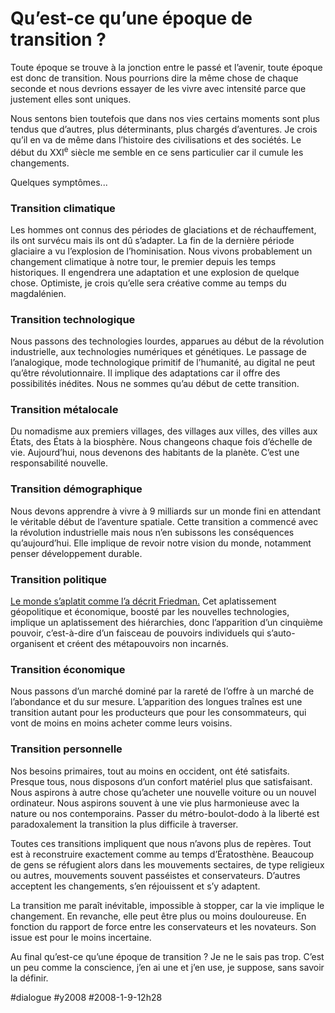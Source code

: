 # Qu’est-ce qu’une époque de transition ?

Toute époque se trouve à la jonction entre le passé et l’avenir, toute époque est donc de transition. Nous pourrions dire la même chose de chaque seconde et nous devrions essayer de les vivre avec intensité parce que justement elles sont uniques.

Nous sentons bien toutefois que dans nos vies certains moments sont plus tendus que d’autres, plus déterminants, plus chargés d’aventures. Je crois qu’il en va de même dans l’histoire des civilisations et des sociétés. Le début du XXI<sup>e</sup> siècle me semble en ce sens particulier car il cumule les changements.

Quelques symptômes...

### Transition climatique

Les hommes ont connus des périodes de glaciations et de réchauffement, ils ont survécu mais ils ont dû s’adapter. La fin de la dernière période glaciaire a vu l’explosion de l’hominisation. Nous vivons probablement un changement climatique à notre tour, le premier depuis les temps historiques. Il engendrera une adaptation et une explosion de quelque chose. Optimiste, je crois qu’elle sera créative comme au temps du magdalénien.

### Transition technologique

Nous passons des technologies lourdes, apparues au début de la révolution industrielle, aux technologies numériques et génétiques. Le passage de l’analogique, mode technologique primitif de l’humanité, au digital ne peut qu’être révolutionnaire. Il implique des adaptations car il offre des possibilités inédites. Nous ne sommes qu’au début de cette transition.

### Transition métalocale

Du nomadisme aux premiers villages, des villages aux villes, des villes aux États, des États à la biosphère. Nous changeons chaque fois d’échelle de vie. Aujourd’hui, nous devenons des habitants de la planète. C’est une responsabilité nouvelle.

### Transition démographique

Nous devons apprendre à vivre à 9 milliards sur un monde fini en attendant le véritable début de l’aventure spatiale. Cette transition a commencé avec la révolution industrielle mais nous n’en subissons les conséquences qu’aujourd’hui. Elle implique de revoir notre vision du monde, notamment penser développement durable.

### Transition politique

[Le monde s’aplatit comme l’a décrit Friedman.](http://en.wikipedia.org/wiki/The_World_is_Flat) Cet aplatissement géopolitique et économique, boosté par les nouvelles technologies, implique un aplatissement des hiérarchies, donc l’apparition d’un cinquième pouvoir, c’est-à-dire d’un faisceau de pouvoirs individuels qui s’auto-organisent et créent des métapouvoirs non incarnés.

### Transition économique

Nous passons d’un marché dominé par la rareté de l’offre à un marché de l’abondance et du sur mesure. L’apparition des longues traînes est une transition autant pour les producteurs que pour les consommateurs, qui vont de moins en moins acheter comme leurs voisins.

### Transition personnelle

Nos besoins primaires, tout au moins en occident, ont été satisfaits. Presque tous, nous disposons d’un confort matériel plus que satisfaisant. Nous aspirons à autre chose qu’acheter une nouvelle voiture ou un nouvel ordinateur. Nous aspirons souvent à une vie plus harmonieuse avec la nature ou nos contemporains. Passer du métro-boulot-dodo à la liberté est paradoxalement la transition la plus difficile à traverser.

Toutes ces transitions impliquent que nous n’avons plus de repères. Tout est à reconstruire exactement comme au temps d’Ératosthène. Beaucoup de gens se réfugient alors dans les mouvements sectaires, de type religieux ou autres, mouvements souvent passéistes et conservateurs. D’autres acceptent les changements, s’en réjouissent et s’y adaptent.

La transition me paraît inévitable, impossible à stopper, car la vie implique le changement. En revanche, elle peut être plus ou moins douloureuse. En fonction du rapport de force entre les conservateurs et les novateurs. Son issue est pour le moins incertaine.

Au final qu’est-ce qu’une époque de transition ? Je ne le sais pas trop. C’est un peu comme la conscience, j’en ai une et j’en use, je suppose, sans savoir la définir.

#dialogue #y2008 #2008-1-9-12h28
